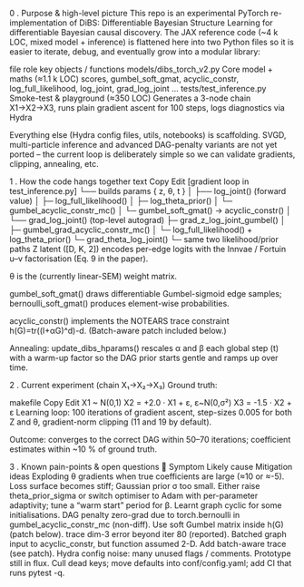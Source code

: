 0 . Purpose & high-level picture
This repo is an experimental PyTorch re-implementation of DiBS: Differentiable Bayesian Structure Learning for differentiable Bayesian causal discovery.
The JAX reference code (~4 k LOC, mixed model + inference) is flattened here into two Python files so it is easier to iterate, debug, and eventually grow into a modular library:

file	role	key objects / functions
models/dibs_torch_v2.py	Core model + maths (≈1.1 k LOC)	scores, gumbel_soft_gmat, acyclic_constr, log_full_likelihood, log_joint, grad_log_joint …
tests/test_inference.py	Smoke-test & playground (≈350 LOC)	Generates a 3-node chain X1→X2→X3, runs plain gradient ascent for 100 steps, logs diagnostics via Hydra

Everything else (Hydra config files, utils, notebooks) is scaffolding.
SVGD, multi-particle inference and advanced DAG-penalty variants are not yet ported – the current loop is deliberately simple so we can validate gradients, clipping, annealing, etc.

1 . How the code hangs together
text
Copy
Edit
[gradient loop in test_inference.py]
└── builds params  { z, θ, t }
    │
    ├── log_joint()        (forward value)
    │     ├─ log_full_likelihood()
    │     ├─ log_theta_prior()
    │     └─ gumbel_acyclic_constr_mc()
    │          └─ gumbel_soft_gmat() → acyclic_constr()
    │
    └── grad_log_joint()   (top-level autograd)
          ├─ grad_z_log_joint_gumbel()
          │     ├─ gumbel_grad_acyclic_constr_mc()
          │     └─ log_full_likelihood() + log_theta_prior()
          └─ grad_theta_log_joint()
                └─ same two likelihood/prior paths
Z latent ([D, K, 2]) encodes per-edge logits with the Innvae / Fortuin u–v factorisation (Eq. 9 in the paper).

θ is the (currently linear-SEM) weight matrix.

gumbel_soft_gmat() draws differentiable Gumbel-sigmoid edge samples; bernoulli_soft_gmat() produces element-wise probabilities.

acyclic_constr() implements the NOTEARS trace constraint h(G)=tr((I+αG)^d)-d. (Batch-aware patch included below.)

Annealing: update_dibs_hparams() rescales α and β each global step (t) with a warm-up factor so the DAG prior starts gentle and ramps up over time.

2 . Current experiment (chain X₁→X₂→X₃)
Ground truth:

makefile
Copy
Edit
X1   ~ N(0,1)
X2   = +2.0 · X1   + ε,  ε~N(0,σ²)
X3   = -1.5 · X2   + ε
Learning loop: 100 iterations of gradient ascent, step-sizes 0.005 for both Z and θ, gradient-norm clipping (11 and 19 by default).

Outcome: converges to the correct DAG within 50–70 iterations; coefficient estimates within ~10 % of ground truth.

3 . Known pain-points & open questions
🔧 Symptom	Likely cause	Mitigation ideas
Exploding θ gradients when true coefficients are large (≈10 or ≈-5).	Loss surface becomes stiff; Gaussian prior σ too small.	Either raise theta_prior_sigma or switch optimiser to Adam with per-parameter adaptivity; tune a “warm start” period for β.
Learnt graph cyclic for some initialisations.	DAG penalty zero-grad due to torch.bernoulli in gumbel_acyclic_constr_mc (non-diff).	Use soft Gumbel matrix inside h(G) (patch below).
trace dim-3 error beyond iter 80 (reported).	Batched graph input to acyclic_constr, but function assumed 2-D.	Add batch-aware trace (see patch).
Hydra config noise: many unused flags / comments.	Prototype still in flux.	Cull dead keys; move defaults into conf/config.yaml; add CI that runs pytest -q.